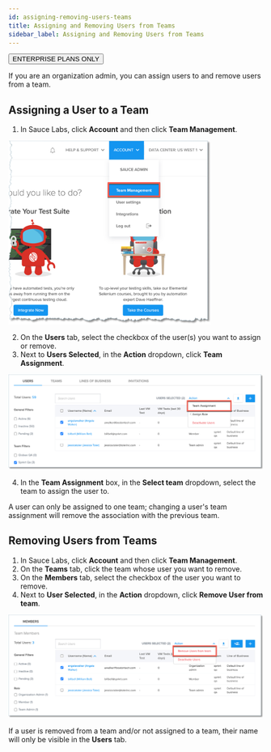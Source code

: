 ```yaml
---
id: assigning-removing-users-teams
title: Assigning and Removing Users from Teams
sidebar_label: Assigning and Removing Users from Teams
---
```

<p><button class="badge-blue">ENTERPRISE PLANS ONLY</button></p>
If you are an organization admin, you can assign users to and remove users from a team.

## Assigning a User to a Team
1. In Sauce Labs, click **Account** and then click **Team Management**.

<img src="/static/img/team-mgmt/team-mgmt-nav.jpg" alt="Team management navigation" width="400"/>


2. On the **Users** tab, select the checkbox of the user(s) you want to assign or remove.
3. Next to **Users Selected**, in the **Action** dropdown, click **Team Assignment**.

<img src="/static/img/team-mgmt/assign-users-to-team.jpg" alt="Assign users to a team"/>

4. In the **Team Assignment** box, in the **Select team** dropdown, select the team to assign the user to.

A user can only be assigned to one team; changing a user's team assignment will remove the association with the previous team.

## Removing Users from Teams
1. In Sauce Labs, click **Account** and then click **Team Management**.
2. On the **Teams** tab, click the team whose user you want to remove.
3. On the **Members** tab, select the checkbox of the user you want to remove.
4. Next to **User Selected**, in the **Action** dropdown, click **Remove User from team**.

<img src="/static/img/team-mgmt/remove-user-from-team.jpg" alt="Remove a user from a team"/>

If a user is removed from a team and/or not assigned to a team, their name will only be visible in the **Users** tab.
